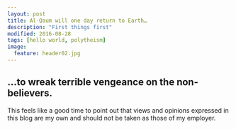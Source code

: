 ```yaml
---
layout: post
title: Al-Qaum will one day return to Earth…
description: "First things first"
modified: 2016-08-28
tags: [hello world, polytheism]
image:
  feature: header02.jpg
---
```

 
## …to wreak terrible vengeance on the non-believers.

This feels like a good time to point out that views and opinions expressed in this blog are my own and should not be taken as those of my employer.